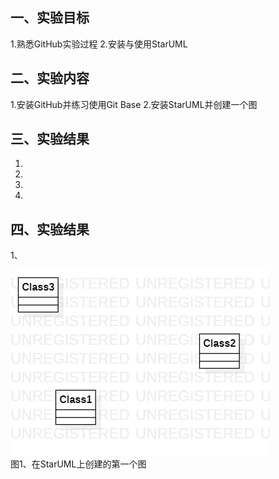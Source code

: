 ## 一、实验目标

1.熟悉GitHub实验过程
2.安装与使用StarUML

## 二、实验内容

1.安装GitHub并练习使用Git Base
2.安装StarUML并创建一个图

## 三、实验结果

1.
2.
3.
4.

## 四、实验结果

1、

![第一个UML图](./model1.jpg)  
图1、在StarUML上创建的第一个图

